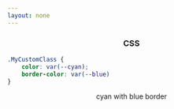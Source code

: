 ```yaml
---
layout: none
---
```


<h3 style='text-align:center'>CSS</h3>

~~~css
.MyCustomClass {
    color: var(--cyan);
    border-color: var(--blue)
}    
~~~

<div style='text-align:center'>
<style>
.MyCustomClass {
    color: var(--cyan);
    border: 1px solid var(--blue);
}
</style>
<div class='MyCustomClass'>cyan with blue border</div>
</div>
<script>hljs.highlightAll();</script>